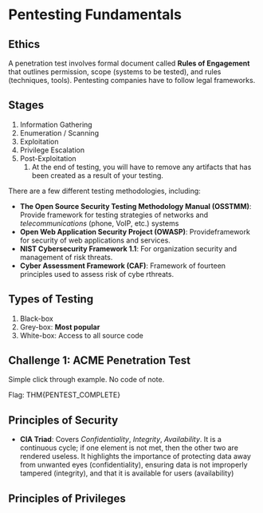 # Pentesting Fundamentals

## Ethics

A penetration test involves formal document called **Rules of Engagement** that outlines permission, scope (systems to be tested), and rules (techniques, tools). Pentesting companies have to follow legal frameworks.

## Stages

1. Information Gathering
2. Enumeration / Scanning
3. Exploitation
4. Privilege Escalation
5. Post-Exploitation
   1. At the end of testing, you will have to remove any artifacts that has been created as a result of your testing.

There are a few different testing methodologies, including:

* **The Open Source Security Testing Methodology Manual (OSSTMM)**: Provide framework for testing strategies of networks and *telecommunications* (phone, VoIP, etc.) systems 
* **Open Web Application Security Project (OWASP)**: Provideframework for security of web applications and services.
* **NIST Cybersecurity Framework 1.1**: For organization security and management of risk threats.
* **Cyber Assessment Framework (CAF)**: Framework of fourteen principles used to assess risk of cybe rthreats.

## Types of Testing

1. Black-box
2. Grey-box: **Most popular**
3. White-box: Access to all source code

## Challenge 1: ACME Penetration Test 

Simple click through example. No code of note.

Flag: THM{PENTEST_COMPLETE} 

## Principles of Security

* **CIA Triad**: Covers *Confidentiality*, *Integrity*, *Availability*. It is a continuous cycle; if one element is not met, then the other two are rendered useless. It highlights the importance of protecting data away from unwanted eyes (confidentiality), ensuring data is not improperly tampered (integrity), and that it is available for users (availability)

## Principles of Privileges